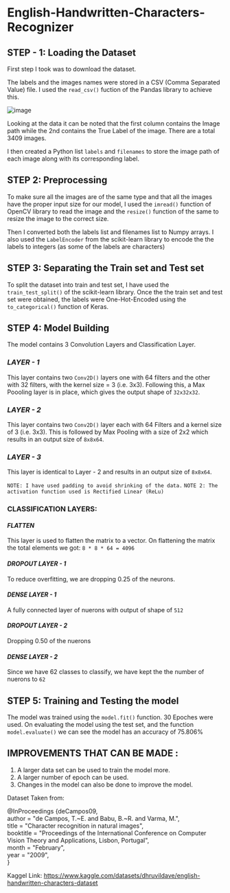 # English-Handwritten-Characters-Recognizer

## STEP - 1: Loading the Dataset

First step I took was to download the dataset.

The labels and the images names were stored in a CSV (Comma Separated Value) file. I used the `read_csv()` fuction of the Pandas library to achieve this.

![image](https://github.com/Mnj-ToTheTop/English-Handwritten-Characters-Recognizer/assets/153396359/ba7c5dd8-43c2-4bc5-bc30-f00c4c42d127)


Looking at the data it can be noted that the first column contains the Image path while the 2nd contains the True Label of the image. There are a total 3409 images.

I then created a Python list `labels` and `filenames` to store the image path of each image along with its corresponding label.

## STEP 2: Preprocessing
To make sure all the images are of the same type and that all the images have the proper input size for our model, I used the `imread()` function of OpenCV library to read the image and the `resize()` function of the same to resize the image to the correct size.

Then I converted both the labels list and filenames list to Numpy arrays. I also used the `LabelEncoder` from the scikit-learn library to encode the the labels to integers (as some of the labels are characters)

## STEP 3: Separating the Train set and Test set
To split the dataset into train and test set, I have used the `train_test_split()` of the scikit-learn library. Once the the train set and test set were obtained, the labels were One-Hot-Encoded using the `to_categorical()` function of Keras.

## STEP 4: Model Building
The model contains 3 Convolution Layers and Classification Layer.

### *LAYER - 1*
This layer contains two `Conv2D()` layers one with 64 filters and the other with 32 filters, with the kernel size = 3 (i.e. 3x3). Following this, a Max Poooling layer is in place, which gives the output shape of `32x32x32`.

### *LAYER - 2*
This layer contains two `Conv2D()` layer each with 64 Filters and a kernel size of 3 (i.e. 3x3). This is followed by Max Pooling with a size of 2x2 which results in an output size of `8x8x64`.

### *LAYER - 3*
This layer is identical to Layer - 2 and results in an output size of `8x8x64`.

`NOTE: I have used padding to avoid shrinking of the data.`
`NOTE 2: The activation function used is Rectified Linear (ReLu)`

### CLASSIFICATION LAYERS:
#### *FLATTEN*
This layer is used to flatten the matrix to a vector. On flattening the matrix the total elements we got: `8 * 8 * 64 = 4096`
#### *DROPOUT LAYER - 1*
To reduce overfitting, we are dropping 0.25 of the neurons.
#### *DENSE LAYER - 1*
A fully connected layer of nuerons with output of shape of `512`
#### *DROPOUT LAYER - 2*
Dropping 0.50 of the nuerons
#### *DENSE LAYER - 2*
Since we have 62 classes to classify, we have kept the the number of nuerons to `62`

## STEP 5: Training and Testing the model
The model was trained using the `model.fit()` function. 30 Epoches were used.
On evaluating the model using the test set, and the function `model.evaluate()` we can see the model has an accuracy of 75.806%

## IMPROVEMENTS THAT CAN BE MADE :
1. A larger data set can be used to train the model more.
2. A larger number of epoch can be used.
3. Changes in the model can also be done to improve the model.

Dataset Taken from:

  @InProceedings {deCampos09, <br />
  author    = "de Campos, T.~E. and Babu, B.~R. and Varma, M.", <br />
  title     = "Character recognition in natural images", <br />
  booktitle = "Proceedings of the International Conference on Computer <br />
  Vision Theory and Applications, Lisbon, Portugal", <br />
  month     = "February", <br />
  year      = "2009", <br />
}

Kaggel Link: https://www.kaggle.com/datasets/dhruvildave/english-handwritten-characters-dataset
